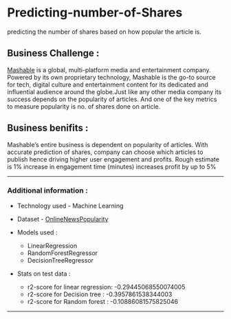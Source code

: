 # Predicting-number-of-Shares

predicting the number of shares based on how popular the article is.

## Business Challenge :

[Mashable](www.mashable.com) is a global, multi-platform media and entertainment company. Powered by its own proprietary technology, Mashable is the go-to source for tech, digital culture and entertainment content for its dedicated and influential audience around the globe.Just like any other media company its success depends on the popularity of articles.  And one of the key metrics to measure popularity is no. of shares done on article.

## Business benifits :
Mashable’s entire business is dependent on popularity of articles. With accurate prediction of shares, company can choose which articles to publish hence driving higher user engagement and profits.  Rough estimate is 1% increase in engagement time (minutes) increases profit by up to 5%

---
### Additional information :

- Technology used - Machine Learning
- Dataset - [OnlineNewsPopularity](https://github.com/JVedant/Predicting-number-of-Shares/blob/master/dataset/OnlineNewsPopularity.csv)
- Models used :
  - LinearRegression
  - RandomForestRegressor
  - DecisionTreeRegressor
  
- Stats on test data :
  - r2-score for linear regression:  -0.29445068550074005
  - r2-score for Decision tree :  -0.3957861538344003
  - r2-score for Random forest :  -0.10886081575825046
  
---
